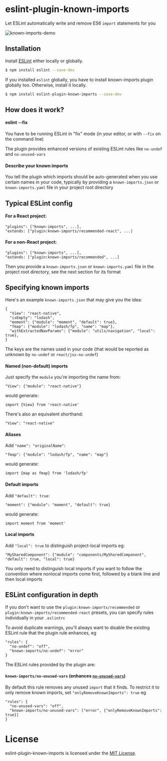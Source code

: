 eslint-plugin-known-imports
===========================

Let ESLint automatically write and remove ES6 `import` statements for you

![known-imports-demo](https://user-images.githubusercontent.com/440230/44939205-6bf56280-ad51-11e8-880a-95fa2c94c824.gif)

## Installation

Install [ESLint](https://www.github.com/eslint/eslint) either locally or globally.

```sh
$ npm install eslint --save-dev
```

If you installed `eslint` globally, you have to install known-imports plugin globally too. Otherwise, install it locally.

```sh
$ npm install eslint-plugin-known-imports --save-dev
```

## How does it work?

#### eslint --fix
You have to be running ESLint in "fix" mode (in your editor, or with `--fix` on the command line)

The plugin provides enhanced versions of existing ESLint rules like `no-undef` and `no-unused-vars`
#### Describe your known imports
You tell the plugin which imports should be auto-generated when you use certain names in your code, typically by providing a `known-imports.json` or `known-imports.yaml` file in your project root directory

## Typical ESLint config
#### For a React project:
```
"plugins": ["known-imports", ...],
"extends: ["plugin:known-imports/recommended-react", ...]
```
#### For a non-React project:
```
"plugins": ["known-imports", ...],
"extends: ["plugin:known-imports/recommended", ...]
```
Then you provide a `known-imports.json` or `known-imports.yaml` file in the project root directory, see the next section for its format
## Specifying known imports
Here's an example `known-imports.json` that may give you the idea:
```
{
  "View": "react-native",
  "isEmpty": "lodash",
  "moment": {"module": "moment", "default": true},
  "fmap": {"module": "lodash/fp", "name": "map"},
  "withExtractedNavParams": {"module": "utils/navigation", "local": true},
}
```

The keys are the names used in your code (that would be reported as unknown by `no-undef` or `react/jsx-no-undef`)

#### Named (non-default) imports
Just specify the `module` you're importing the name from:
```
"View": {"module": "react-native"}
```
would generate:
```
import {View} from 'react-native'
```
There's also an equivalent shorthand:
```
"View": "react-native"
```
#### Aliases
Add `"name": "originalName"`:
```
"fmap": {"module": "lodash/fp", "name": "map"}
```
would generate:
```
import {map as fmap} from 'lodash/fp'
```
#### Default imports
Add `"default": true`:
```
"moment": {"module": "moment", "default": true}
```
would generate:
```
import moment from 'moment'
```
#### Local imports
Add `"local": true` to distinguish project-local imports eg:
```
"MySharedComponent": {"module": "components/MySharedComponent", "default": true, "local": true}
```
You only need to distinguish local imports if you want to follow the convention where nonlocal imports come first, followed by a blank line and then local imports

## ESLint configuration in depth
If you don't want to use the `plugin:known-imports/recommended` or `plugin:known-imports/recommended-react` presets, you can specify rules individually in your `.eslintrc`

To avoid duplicate warnings, you'll always want to disable the existing ESLint rule that the plugin rule enhances, eg
```
"rules": {
  "no-undef": "off",
  "known-imports/no-undef": "error"
}
```
The ESLint rules provided by the plugin are:
#### `known-imports/no-unused-vars` (enhances [`no-unused-vars`](https://eslint.org/docs/rules/no-unused-vars#disallow-unused-variables-no-unused-vars))
By default this rule removes any unused `import` that it finds. To restrict it to only remove known imports, set `"onlyRemoveKnownImports": true` eg
```
"rules": {
  "no-unused-vars": "off",
  "known-imports/no-unused-vars": ["error", {"onlyRemoveKnownImports": true}]
}
```

# License

eslint-plugin-known-imports is licensed under the [MIT License](http://www.opensource.org/licenses/mit-license.php).
